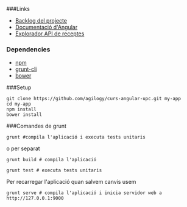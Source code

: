 ###Links

 + [Backlog del projecte](https://trello.com/b/DvtFODxY/angular-upc-2014)
 + [Documentació d'Angular](https://docs.angularjs.org/api)
 + [Explorador API de receptes](http://recipesapi.herokuapp.com/explorer)

### Dependencies
 
 + [npm](https://npmjs.org/)
 + [grunt-cli](http://gruntjs.com/)
 + [bower](http://bower.io/)

###Setup

```
git clone https://github.com/agilogy/curs-angular-upc.git my-app
cd my-app
npm install
bower install
```

###Comandes de grunt

```
grunt #compila l'aplicació i executa tests unitaris
```
o per separat
```
grunt build # compila l'aplicació
```
```
grunt test # executa tests unitaris
```

Per recarregar l'aplicació quan salvem canvis usem
```
grunt serve # compila l'aplicació i inicia servidor web a http://127.0.0.1:9000
```





